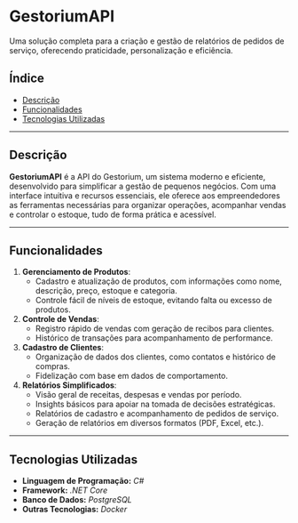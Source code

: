 # **GestoriumAPI**  

Uma solução completa para a criação e gestão de relatórios de pedidos de serviço, oferecendo praticidade, personalização e eficiência.

## **Índice**  
- [Descrição](#descrição)  
- [Funcionalidades](#funcionalidades)  
- [Tecnologias Utilizadas](#tecnologias-utilizadas)  

---

## **Descrição**  
**GestoriumAPI** é a API do Gestorium, um sistema moderno e eficiente, desenvolvido para simplificar a gestão de pequenos negócios. Com uma interface intuitiva e recursos essenciais, ele oferece aos empreendedores as ferramentas necessárias para organizar operações, acompanhar vendas e controlar o estoque, tudo de forma prática e acessível.

---

## **Funcionalidades**  

1. **Gerenciamento de Produtos**:
    - Cadastro e atualização de produtos, com informações como nome, descrição, preço, estoque e categoria.
    - Controle fácil de níveis de estoque, evitando falta ou excesso de produtos.
2. **Controle de Vendas**:
    - Registro rápido de vendas com geração de recibos para clientes.
    - Histórico de transações para acompanhamento de performance.
3. **Cadastro de Clientes**:
    - Organização de dados dos clientes, como contatos e histórico de compras.
    - Fidelização com base em dados de comportamento.
4. **Relatórios Simplificados**:
    - Visão geral de receitas, despesas e vendas por período.
    - Insights básicos para apoiar na tomada de decisões estratégicas.
    - Relatórios de cadastro e acompanhamento de pedidos de serviço.  
    - Geração de relatórios em diversos formatos (PDF, Excel, etc.).  
---

## **Tecnologias Utilizadas**  
- **Linguagem de Programação:** _C#_  
- **Framework:** _.NET Core_  
- **Banco de Dados:** _PostgreSQL_  
- **Outras Tecnologias:** _Docker_  
